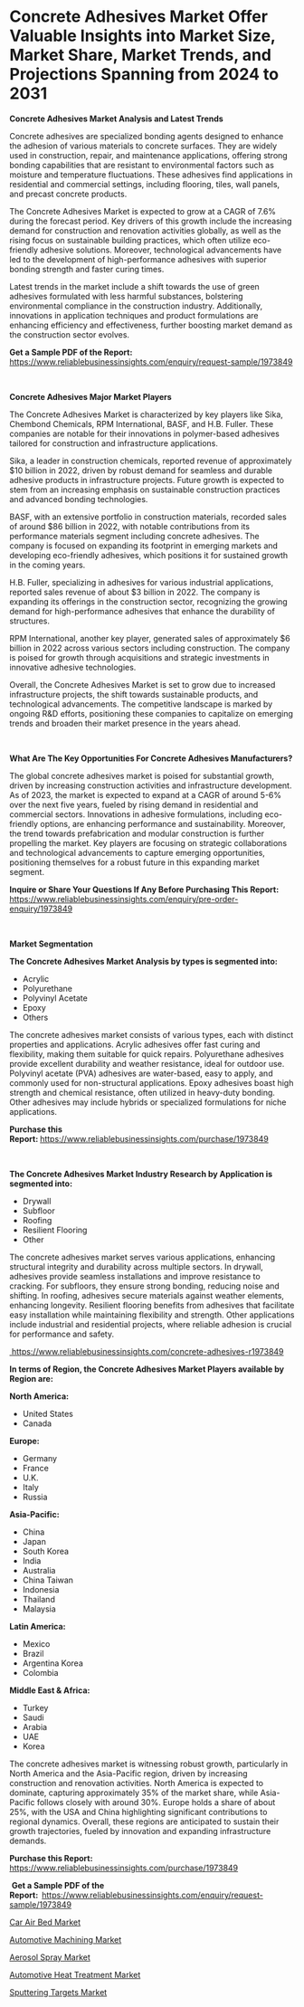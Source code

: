 <p><h1>Concrete Adhesives Market Offer Valuable Insights into Market Size, Market Share, Market Trends, and Projections Spanning from 2024 to 2031</h1></p><p><strong>Concrete Adhesives Market Analysis and Latest Trends</strong></p>
<p><p>Concrete adhesives are specialized bonding agents designed to enhance the adhesion of various materials to concrete surfaces. They are widely used in construction, repair, and maintenance applications, offering strong bonding capabilities that are resistant to environmental factors such as moisture and temperature fluctuations. These adhesives find applications in residential and commercial settings, including flooring, tiles, wall panels, and precast concrete products.</p><p>The Concrete Adhesives Market is expected to grow at a CAGR of 7.6% during the forecast period. Key drivers of this growth include the increasing demand for construction and renovation activities globally, as well as the rising focus on sustainable building practices, which often utilize eco-friendly adhesive solutions. Moreover, technological advancements have led to the development of high-performance adhesives with superior bonding strength and faster curing times.</p><p>Latest trends in the market include a shift towards the use of green adhesives formulated with less harmful substances, bolstering environmental compliance in the construction industry. Additionally, innovations in application techniques and product formulations are enhancing efficiency and effectiveness, further boosting market demand as the construction sector evolves.</p></p>
<p><strong>Get a Sample PDF of the Report:&nbsp;</strong> <a href="https://www.reliablebusinessinsights.com/enquiry/request-sample/1973849?utm_campaign=75&utm_medium=2&utm_source=Github&utm_content=ia&utm_term=14112024&utm_id=concrete-adhesives">https://www.reliablebusinessinsights.com/enquiry/request-sample/1973849</a></p>
<p>&nbsp;</p>
<p><strong>Concrete Adhesives Major Market Players</strong></p>
<p><p>The Concrete Adhesives Market is characterized by key players like Sika, Chembond Chemicals, RPM International, BASF, and H.B. Fuller. These companies are notable for their innovations in polymer-based adhesives tailored for construction and infrastructure applications. </p><p>Sika, a leader in construction chemicals, reported revenue of approximately $10 billion in 2022, driven by robust demand for seamless and durable adhesive products in infrastructure projects. Future growth is expected to stem from an increasing emphasis on sustainable construction practices and advanced bonding technologies.</p><p>BASF, with an extensive portfolio in construction materials, recorded sales of around $86 billion in 2022, with notable contributions from its performance materials segment including concrete adhesives. The company is focused on expanding its footprint in emerging markets and developing eco-friendly adhesives, which positions it for sustained growth in the coming years.</p><p>H.B. Fuller, specializing in adhesives for various industrial applications, reported sales revenue of about $3 billion in 2022. The company is expanding its offerings in the construction sector, recognizing the growing demand for high-performance adhesives that enhance the durability of structures.</p><p>RPM International, another key player, generated sales of approximately $6 billion in 2022 across various sectors including construction. The company is poised for growth through acquisitions and strategic investments in innovative adhesive technologies.</p><p>Overall, the Concrete Adhesives Market is set to grow due to increased infrastructure projects, the shift towards sustainable products, and technological advancements. The competitive landscape is marked by ongoing R&D efforts, positioning these companies to capitalize on emerging trends and broaden their market presence in the years ahead.</p></p>
<p>&nbsp;</p>
<p><strong>What Are The Key Opportunities For Concrete Adhesives Manufacturers?</strong></p>
<p><p>The global concrete adhesives market is poised for substantial growth, driven by increasing construction activities and infrastructure development. As of 2023, the market is expected to expand at a CAGR of around 5-6% over the next five years, fueled by rising demand in residential and commercial sectors. Innovations in adhesive formulations, including eco-friendly options, are enhancing performance and sustainability. Moreover, the trend towards prefabrication and modular construction is further propelling the market. Key players are focusing on strategic collaborations and technological advancements to capture emerging opportunities, positioning themselves for a robust future in this expanding market segment.</p></p>
<p><strong>Inquire or Share Your Questions If Any Before Purchasing This Report:</strong> <a href="https://www.reliablebusinessinsights.com/enquiry/pre-order-enquiry/1973849?utm_campaign=75&utm_medium=2&utm_source=Github&utm_content=ia&utm_term=14112024&utm_id=concrete-adhesives">https://www.reliablebusinessinsights.com/enquiry/pre-order-enquiry/1973849</a></p>
<p>&nbsp;</p>
<p><strong>Market Segmentation</strong></p>
<p><strong>The Concrete Adhesives Market Analysis by types is segmented into:</strong></p>
<p><ul><li>Acrylic</li><li>Polyurethane</li><li>Polyvinyl Acetate</li><li>Epoxy</li><li>Others</li></ul></p>
<p><p>The concrete adhesives market consists of various types, each with distinct properties and applications. Acrylic adhesives offer fast curing and flexibility, making them suitable for quick repairs. Polyurethane adhesives provide excellent durability and weather resistance, ideal for outdoor use. Polyvinyl acetate (PVA) adhesives are water-based, easy to apply, and commonly used for non-structural applications. Epoxy adhesives boast high strength and chemical resistance, often utilized in heavy-duty bonding. Other adhesives may include hybrids or specialized formulations for niche applications.</p></p>
<p><strong>Purchase this Report:&nbsp;</strong><a href="https://www.reliablebusinessinsights.com/purchase/1973849?utm_campaign=75&utm_medium=2&utm_source=Github&utm_content=ia&utm_term=14112024&utm_id=concrete-adhesives">https://www.reliablebusinessinsights.com/purchase/1973849</a></p>
<p>&nbsp;</p>
<p><strong>The Concrete Adhesives Market Industry Research by Application is segmented into:</strong></p>
<p><ul><li>Drywall</li><li>Subfloor</li><li>Roofing</li><li>Resilient Flooring</li><li>Other</li></ul></p>
<p><p>The concrete adhesives market serves various applications, enhancing structural integrity and durability across multiple sectors. In drywall, adhesives provide seamless installations and improve resistance to cracking. For subfloors, they ensure strong bonding, reducing noise and shifting. In roofing, adhesives secure materials against weather elements, enhancing longevity. Resilient flooring benefits from adhesives that facilitate easy installation while maintaining flexibility and strength. Other applications include industrial and residential projects, where reliable adhesion is crucial for performance and safety.</p></p>
<p><a href="https://www.reliablebusinessinsights.com/concrete-adhesives-r1973849?utm_campaign=75&utm_medium=2&utm_source=Github&utm_content=ia&utm_term=14112024&utm_id=concrete-adhesives">&nbsp;https://www.reliablebusinessinsights.com/concrete-adhesives-r1973849</a></p>
<p><strong>In terms of Region, the Concrete Adhesives Market Players available by Region are:</strong></p>
<p>
    <p> <strong> North America: </strong>
        <ul>
            <li>United States</li>
            <li>Canada</li>
        </ul>
        </p> 
    <p> <strong> Europe: </strong>
        <ul>
            <li>Germany</li>
            <li>France</li>
            <li>U.K.</li>
            <li>Italy</li>
            <li>Russia</li>
        </ul>
        </p> 
    <p> <strong> Asia-Pacific: </strong>
        <ul>
            <li>China</li>
            <li>Japan</li>
            <li>South Korea</li>
            <li>India</li>
            <li>Australia</li>
            <li>China Taiwan</li>
            <li>Indonesia</li>
            <li>Thailand</li>
            <li>Malaysia</li>
        </ul>
        </p> 
    <p> <strong> Latin America: </strong>
        <ul>
            <li>Mexico</li>
            <li>Brazil</li>
            <li>Argentina Korea</li>
            <li>Colombia</li>
        </ul>
        </p> 
    <p> <strong> Middle East & Africa: </strong>
        <ul>
            <li>Turkey</li>
            <li>Saudi</li>
            <li>Arabia</li>
            <li>UAE</li>
            <li>Korea</li>
        </ul>
    </p>
    </p>
<p><p>The concrete adhesives market is witnessing robust growth, particularly in North America and the Asia-Pacific region, driven by increasing construction and renovation activities. North America is expected to dominate, capturing approximately 35% of the market share, while Asia-Pacific follows closely with around 30%. Europe holds a share of about 25%, with the USA and China highlighting significant contributions to regional dynamics. Overall, these regions are anticipated to sustain their growth trajectories, fueled by innovation and expanding infrastructure demands.</p></p>
<p><strong>Purchase this Report: </strong><a href="https://www.reliablebusinessinsights.com/purchase/1973849?utm_campaign=75&utm_medium=2&utm_source=Github&utm_content=ia&utm_term=14112024&utm_id=concrete-adhesives">https://www.reliablebusinessinsights.com/purchase/1973849</a></p>
<p>&nbsp;<strong>Get a Sample PDF of the Report:&nbsp;&nbsp;</strong><a href="https://www.reliablebusinessinsights.com/enquiry/request-sample/1973849?utm_campaign=75&utm_medium=2&utm_source=Github&utm_content=ia&utm_term=14112024&utm_id=concrete-adhesives">https://www.reliablebusinessinsights.com/enquiry/request-sample/1973849</a></p>
<p><strong></strong></p>
<p><p><a href="https://www.linkedin.com/pulse/car-air-bed-market-indicators-size-regional-breakdown-player-analysis-afs2c?utm_campaign=75&utm_medium=2&utm_source=Github&utm_content=ia&utm_term=14112024&utm_id=concrete-adhesives">Car Air Bed Market</a></p><p><a href="https://issuu.com/reportprime-2/docs/automotive-machining-market-size-20_c0bf91a609caff?utm_campaign=75&utm_medium=2&utm_source=Github&utm_content=ia&utm_term=14112024&utm_id=concrete-adhesives">Automotive Machining Market</a></p><p><a href="https://www.linkedin.com/pulse/aerosol-spray-market-global-regional-analysis-focus-region-uitqc?utm_campaign=75&utm_medium=2&utm_source=Github&utm_content=ia&utm_term=14112024&utm_id=concrete-adhesives">Aerosol Spray Market</a></p><p><a href="https://issuu.com/reportprime-2/docs/automotive-heat-treatment-market-si_e3f3cf5f03e623?utm_campaign=75&utm_medium=2&utm_source=Github&utm_content=ia&utm_term=14112024&utm_id=concrete-adhesives">Automotive Heat Treatment Market</a></p><p><a href="https://github.com/MonroeBullock54/Market-Research-Report-List-1/blob/main/sputtering-targets-market.md?utm_campaign=75&utm_medium=2&utm_source=Github&utm_content=ia&utm_term=14112024&utm_id=concrete-adhesives">Sputtering Targets Market</a></p></p>